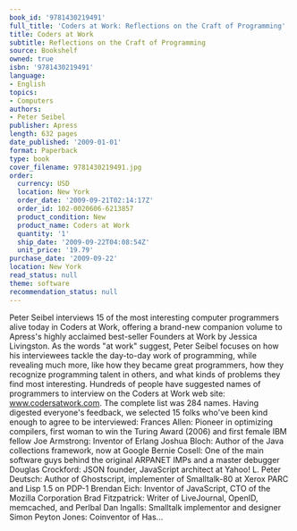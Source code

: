 ```yaml
---
book_id: '9781430219491'
full_title: 'Coders at Work: Reflections on the Craft of Programming'
title: Coders at Work
subtitle: Reflections on the Craft of Programming
source: Bookshelf
owned: true
isbn: '9781430219491'
language:
- English
topics:
- Computers
authors:
- Peter Seibel
publisher: Apress
length: 632 pages
date_published: '2009-01-01'
format: Paperback
type: book
cover_filename: 9781430219491.jpg
order:
  currency: USD
  location: New York
  order_date: '2009-09-21T02:14:17Z'
  order_id: 102-0020606-6213857
  product_condition: New
  product_name: Coders at Work
  quantity: '1'
  ship_date: '2009-09-22T04:08:54Z'
  unit_price: '19.79'
purchase_date: '2009-09-22'
location: New York
read_status: null
theme: software
recommendation_status: null
---
```

Peter Seibel interviews 15 of the most interesting computer programmers alive today in Coders at Work, offering a brand-new companion volume to Apress's highly acclaimed best-seller Founders at Work by Jessica Livingston. As the words "at work" suggest, Peter Seibel focuses on how his interviewees tackle the day-to-day work of programming, while revealing much more, like how they became great programmers, how they recognize programming talent in others, and what kinds of problems they find most interesting.
Hundreds of people have suggested names of programmers to interview on the Coders at Work web site: www.codersatwork.com. The complete list was 284 names. Having digested everyone's feedback, we selected 15 folks who've been kind enough to agree to be interviewed: Frances Allen: Pioneer in optimizing compilers, first woman to win the Turing Award (2006) and first female IBM fellow Joe Armstrong: Inventor of Erlang Joshua Bloch: Author of the Java collections framework, now at Google Bernie Cosell: One of the main software guys behind the original ARPANET IMPs and a master debugger Douglas Crockford: JSON founder, JavaScript architect at Yahoo! L. Peter Deutsch: Author of Ghostscript, implementer of Smalltalk-80 at Xerox PARC and Lisp 1.5 on PDP-1 Brendan Eich: Inventor of JavaScript, CTO of the Mozilla Corporation Brad Fitzpatrick: Writer of LiveJournal, OpenID, memcached, and Perlbal Dan Ingalls: Smalltalk implementor and designer Simon Peyton Jones: Coinventor of Has...
